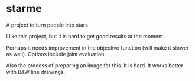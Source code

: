 # starme
A project to turn people into stars

I like this project, but it is hard to get good results at the moment.

Perhaps it needs improvement in the objective function (will make it slower as well). Options include joint evaluation.

Also the process of preparing an image for this. It is hard. It works better with B&W line drawings.